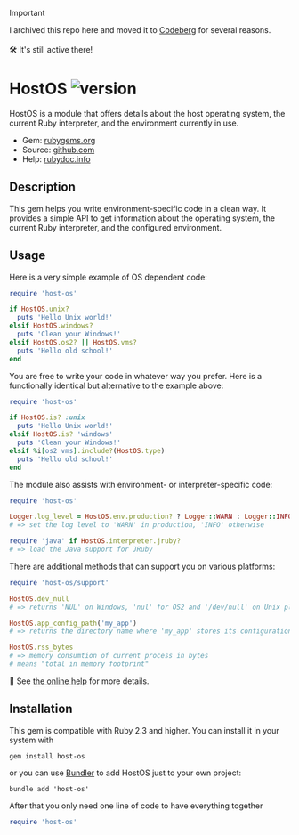 > [!IMPORTANT]  
> I archived this repo here and moved it to [Codeberg](https://codeberg.org/mblumtritt/host-os) for several reasons.
> <br/><br/>🛠️ It's still active there!

# HostOS ![version](https://img.shields.io/gem/v/host-os?label=)

HostOS is a module that offers details about the host operating system, the current Ruby interpreter, and the environment currently in use.

- Gem: [rubygems.org](https://rubygems.org/gems/host-os)
- Source: [github.com](https://github.com/mblumtritt/host-os)
- Help: [rubydoc.info](https://rubydoc.info/gems/host-os/HostOS)

## Description

This gem helps you write environment-specific code in a clean way.
It provides a simple API to get information about the operating system, the current Ruby interpreter, and the configured environment.

## Usage

Here is a very simple example of OS dependent code:

```ruby
require 'host-os'

if HostOS.unix?
  puts 'Hello Unix world!'
elsif HostOS.windows?
  puts 'Clean your Windows!'
elsif HostOS.os2? || HostOS.vms?
  puts 'Hello old school!'
end
```

You are free to write your code in whatever way you prefer. Here is a functionally identical but alternative to the example above:

```ruby
require 'host-os'

if HostOS.is? :unix
  puts 'Hello Unix world!'
elsif HostOS.is? 'windows'
  puts 'Clean your Windows!'
elsif %i[os2 vms].include?(HostOS.type)
  puts 'Hello old school!'
end
```

The module also assists with environment- or interpreter-specific code:

```ruby
require 'host-os'

Logger.log_level = HostOS.env.production? ? Logger::WARN : Logger::INFO
# => set the log level to 'WARN' in production, 'INFO' otherwise

require 'java' if HostOS.interpreter.jruby?
# => load the Java support for JRuby
```

There are additional methods that can support you on various platforms:

```ruby
require 'host-os/support'

HostOS.dev_null
# => returns 'NUL' on Windows, 'nul' for OS2 and '/dev/null' on Unix platforms

HostOS.app_config_path('my_app')
# => returns the directory name where 'my_app' stores its configuration files

HostOS.rss_bytes
# => memory consumtion of current process in bytes
# means "total in memory footprint"
```

📕 See [the online help](https://rubydoc.info/gems/host-os/HostOS) for more details.

## Installation

This gem is compatible with Ruby 2.3 and higher. You can install it in your system with

```shell
gem install host-os
```

or you can use [Bundler](http://gembundler.com/) to add HostOS just to your own project:

```shell
bundle add 'host-os'
```

After that you only need one line of code to have everything together

```ruby
require 'host-os'
```
